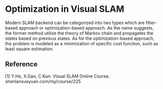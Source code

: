 # Optimization in Visual SLAM

Modern SLAM backend can be categorized into two types which are filter-based approach or optimization-based approach. As the name suggests, the former method utilize the theory of Markov chain and propagates the states based on previous states. As for the optimization-based approach, the problem is modeled as a minimization of specific cost function, such as least square estimation.

<script type="text/javascript" async src="https://cdn.mathjax.org/mathjax/latest/MathJax.js?config=TeX-MML-AM_CHTML">
$$ F(x)=\frac{1}{2}\sum\_{i=1}^{m}(f(x\_i))^2 $$
</script>

## Reference
 [1] Y.He, X.Gao, C.Kun. Visual SLAM Online Course. shenlanxueyuan.com/my/course/225
